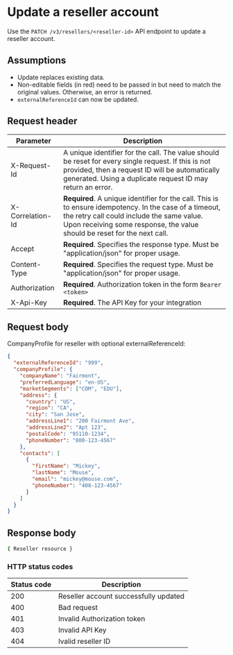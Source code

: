 # Update a reseller account

Use the `PATCH /v3/resellers/<reseller-id>` API endpoint to update a reseller account.

## Assumptions

- Update replaces existing data.
- Non-editable fields (in red) need to be passed in but need to match the original values. Otherwise, an error is returned.
- `externalReferenceId` can now be updated.

## Request header

| Parameter        | Description                                                                                                                                                                                                                      |
| ---------------- | -------------------------------------------------------------------------------------------------------------------------------------------------------------------------------------------------------------------------------- |
| X-Request-Id     | A unique identifier for the call. The value should be reset for every single request. If this is not provided, then a request ID will be automatically generated. Using a duplicate request ID may return an error.              |
| X-Correlation-Id | **Required**. A unique identifier for the call. This is to ensure idempotency. In the case of a timeout, the retry call could include the same value. Upon receiving some response, the value should be reset for the next call. |
| Accept           | **Required**. Specifies the response type. Must be "application/json" for proper usage.                                                                                                                                          |
| Content-Type     | **Required**. Specifies the request type. Must be "application/json" for proper usage.                                                                                                                                           |
| Authorization    | **Required**. Authorization token in the form `Bearer <token>`                                                                                                                                                                   |
| X-Api-Key        | **Required**. The API Key for your integration                                                                                                                                                                                   |

## Request body

CompanyProfile for reseller with optional externalReferenceId:

```json
{
  "externalReferenceId": "999",
  "companyProfile": {
    "companyName": "Fairmont",
    "preferredLanguage": "en-US",
    "marketSegments": ["COM", "EDU"],
    "address": {
      "country": "US",
      "region": "CA",
      "city": "San Jose",
      "addressLine1": "200 Fairmont Ave",
      "addressLine2": "Apt 123",
      "postalCode": "95110-1234",
      "phoneNumber": "800-123-4567"
    },
    "contacts": [
      {
        "firstName": "Mickey",
        "lastName": "Mouse",
        "email": "mickey@mouse.com",
        "phoneNumber": "408-123-4567"
      }
    ]
  }
}
```

## Response body

```bash
{ Reseller resource }
```

### HTTP status codes

| Status code | Description                           |
| ----------- | ------------------------------------- |
| 200         | Reseller account successfully updated |
| 400         | Bad request                           |
| 401         | Invalid Authorization token           |
| 403         | Invalid API Key                       |
| 404         | Ivalid reseller ID                    |
